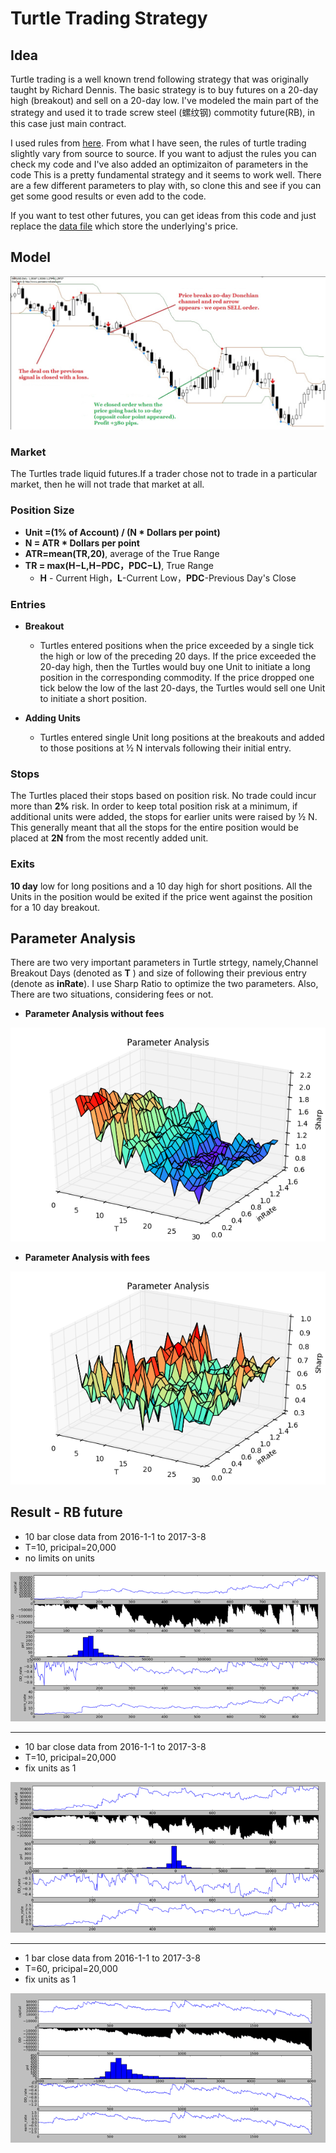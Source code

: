 # Turtle Trading Strategy
## Idea
Turtle trading is a well known trend following strategy that was originally taught by Richard Dennis. The basic strategy is to buy futures on a 20-day high (breakout) and sell on a 20-day low. I've modeled the main part of the strategy and used it to trade screw steel (螺纹钢) commotity future(RB), in this case just main contract.

I used rules from [here](http://bigpicture.typepad.com/comments/files/turtlerules.pdf). From what I have seen, the rules of turtle trading slightly vary from source to source. If you want to adjust the rules you can check my code and I've also added an optimizaiton of parameters in the code
This is a pretty fundamental strategy and it seems to work well. There are a few different parameters to play with, so clone this and see if you can get some good results or even add to the code.

If you want to test other futures, you can get ideas from this code and just replace the [data file](./data.csv) which store the underlying's price. 
## Model
 ![](./PNG/turtle-strategy-samples.jpg)
### Market
The Turtles trade liquid futures.If a trader chose not to trade in a particular market, then he will not trade that market at all.
### Position Size
* **Unit =(1% of Account) / (N * Dollars per point)**
* **N = ATR * Dollars per point**
* **ATR=mean(TR,20)**, average of the True Range
* **TR = max(H−L,H−PDC，PDC−L)**, True Range
	* **H** - Current High，**L**-Current Low，**PDC**-Previous Day's Close
### Entries
* **Breakout**
	* Turtles entered positions when the price exceeded by a single tick the
high or low of the preceding 20 days. If the price exceeded the 20-day high, then the Turtles would buy one Unit to initiate a long position in the corresponding
commodity. If the price dropped one tick below the low of the last 20-days, the Turtles would sell one Unit to initiate a short position.

* **Adding Units**
	* Turtles entered single Unit long positions at the breakouts and added to those positions at ½ N intervals following their initial entry.
### Stops
The Turtles placed their stops based on position risk. No trade could incur more than **2%** risk. In order to keep total position risk at a minimum, if additional units were added, the stops for earlier units were raised by ½ N. This generally meant that all the stops for the entire position would be placed at **2N** from the most recently added unit.
### Exits
**10 day** low for long positions and a 10 day high for short
positions. All the Units in the position would be exited if the price went against the position for a 10 day breakout.
## Parameter Analysis
There are two very important parameters in Turtle strtegy, namely,Channel Breakout Days (denoted as **T** ) and size of following their previous entry (denote as **inRate**). I use Sharp Ratio to optimize the two parameters. Also, There are two situations, considering fees or not.

* **Parameter Analysis without fees**

 ![](./PNG/Parameter-Analysis-without-fees.png)

* **Parameter Analysis with fees**

 ![](./PNG/Parameter-Analysis-with-fees.png)

## Result - RB future

* 10 bar close data from 2016-1-1 to 2017-3-8 
* T=10, pricipal=20,000
* no limits on units

![](./PNG/1.png)


----------

* 10 bar close data from 2016-1-1 to 2017-3-8 
* T=10, pricipal=20,000
* fix units as 1

![](./PNG/2.png)


----------

* 1 bar close data from 2016-1-1 to 2017-3-8 
* T=60, pricipal=20,000
* fix units as 1

![](./PNG/3.png)